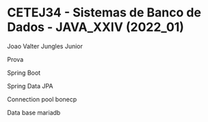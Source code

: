 # CETEJ34 - Sistemas de Banco de Dados - JAVA_XXIV (2022_01)

Joao Valter Jungles Junior

Prova

Spring Boot

Spring Data JPA

Connection pool bonecp

Data base mariadb